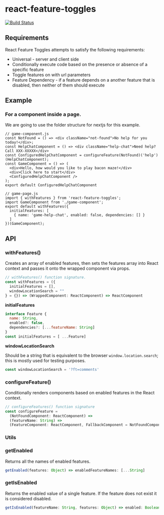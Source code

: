 # react-feature-toggles

[![Build Status](https://travis-ci.com/paralleldrive/react-feature-toggles.svg?token=Ba8H1FN3UT5CqqFhs2AM&branch=master)](https://travis-ci.com/paralleldrive/react-feature-toggles)

## Requirements

React Feature Toggles attempts to satisfy the following requirements:

* Universal - server and client side
* Conditionally execute code based on the presence or absence of a specific feature
* Toggle features on with url parameters
* Feature Dependency - if a feature depends on a another feature that is disabled, then neither of them should execute


## Example
### For a component inside a page.
We are going to use the folder structure for nextjs for this example.
```
// game-component.js
const NotFound = () => <div className="not-found">No help for you today!</div>;
const HelpChatComponent = () => <div className="help-chat">Need help? Call XXX-XXXXX</div>
const ConfiguredHelpChatComponent = configureFeature(NotFound)('help')(HelpChatComponent);
const GameComponent = () => (
  <div>Hello, how would you like to play bacon maze!</div>
  <div>Click here to start</div>
  <ConfiguredHelpChatComponent />
);
export default ConfiguredHelpChatComponent
```

```
// game-page.js
import { withFeatures } from 'react-feature-toggles';
import GameComponent from './game-component';
export default withFeatures({
  initialFeatures: [
    { name: 'game-help-chat', enabled: false, dependencies: [] }
  ]
})(GameComponent);
```

## API

### withFeatures()

Creates an array of enabled features, then sets the features array into React context and passes it onto the wrapped component via props.



```javascript
// withFeatures() function signature.
const withFeatures = ({
  initialFeatures = [],
  windowLocationSearch = ""
} = {}) => (WrappedComponent: ReactComponent) => ReactComponent
```

__initialFeatures__

```javascript
interface Feature {
  name: String,
  enabled?: false,
  dependencies?: [...featureName: String]
}
const initialFeatures = [ ...Feature]
```

__windowLocationSearch__

Should be a string that is equivalent to the browser `window.location.search`; this is mostly used for testing purposes.

```javascript
const windowLocationSearch = '?ft=comments'
```

### configureFeature()

Conditionally renders components based on enabled features in the React context.

```javascript
// configureFeatures() function signature
const configureFeature =
  (NotFoundComponent: ReactComponent) =>
  (featureName: String) =>
  (FeatureComponent: ReactComponent, FallbackComponent = NotFoundComponent) => ReactComponent
```

### Utils

### getEnabled
Returns all the names of enabled features.

```javascript
getEnabled(features: Object) => enabledFeatureNames: [...String]
```

### getIsEnabled
Returns the enabled value of a single feature. If the feature does not exist it is considered disabled.

```javascript
getIsEnabled(featureName: String, features: Object) => enabled: Boolean
```

